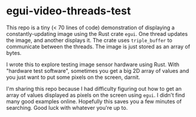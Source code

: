 # egui-video-threads-test

This repo is a tiny (< 70 lines of code) demonstration of displaying a constantly-updating image using the Rust crate `egui`. One thread updates the image, and another displays it. The crate uses `triple_buffer` to communicate between the threads. The image is just stored as an array of bytes. 

I wrote this to explore testing image sensor hardware using Rust. With "hardware test software", sometimes you get a big 2D array of values and you just want to put some pixels on the screen, darnit.

I'm sharing this repo because I had difficulty figuring out how to get an array of values displayed as pixels on the screen using `egui`. I didn't find many good examples online. Hopefully this saves you a few minutes of searching. Good luck with whatever you're up to.
